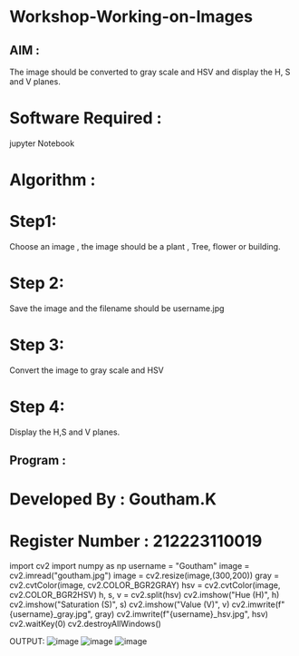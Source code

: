 # Workshop-Working-on-Images
## AIM :
The image should be converted to gray scale and HSV and display the H, S and V planes.

# Software Required :
jupyter Notebook

# Algorithm :
# Step1:
Choose an image , the image should be a plant , Tree, flower or building.

# Step 2:
Save the image and the filename should be username.jpg

# Step 3:
Convert the image to gray scale and HSV

# Step 4:
Display the H,S and V planes.

## Program :
# Developed By : Goutham.K
# Register Number : 212223110019

import cv2
import numpy as np
username = "Goutham"
image = cv2.imread("goutham.jpg")
image = cv2.resize(image,(300,200))
gray = cv2.cvtColor(image, cv2.COLOR_BGR2GRAY)
hsv = cv2.cvtColor(image, cv2.COLOR_BGR2HSV)
h, s, v = cv2.split(hsv)
cv2.imshow("Hue (H)", h)
cv2.imshow("Saturation (S)", s)
cv2.imshow("Value (V)", v)
cv2.imwrite(f"{username}_gray.jpg", gray)
cv2.imwrite(f"{username}_hsv.jpg", hsv)
cv2.waitKey(0)
cv2.destroyAllWindows()

OUTPUT:
![image](https://github.com/Goutham2306/Workshop-Working-on-Images/assets/138971154/f0bbc649-120d-46cc-b8be-5d4b239d3c40)
![image](https://github.com/Goutham2306/Workshop-Working-on-Images/assets/138971154/b45708aa-ed5d-47d3-b4ad-3fd2c143e15d)
![image](https://github.com/Goutham2306/Workshop-Working-on-Images/assets/138971154/0de2aa9f-3c9f-4f48-b039-4972513b0225)



